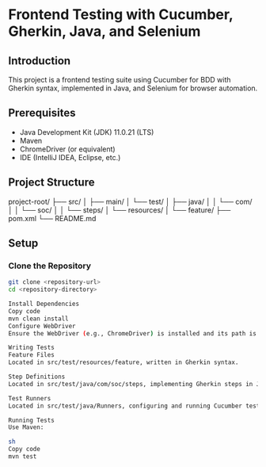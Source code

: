 # Frontend Testing with Cucumber, Gherkin, Java, and Selenium

## Introduction

This project is a frontend testing suite using Cucumber for BDD with Gherkin syntax, implemented in Java, and Selenium for browser automation.

## Prerequisites

- Java Development Kit (JDK) 11.0.21 (LTS)
- Maven
- ChromeDriver (or equivalent)
- IDE (IntelliJ IDEA, Eclipse, etc.)

## Project Structure

project-root/
├── src/
│ ├── main/
│ └── test/
│ ├── java/
│ │ └── com/
│ │ └── soc/
│ │ └── steps/
│ └── resources/
│ └── feature/
├── pom.xml
└── README.md


## Setup

### Clone the Repository

```sh
git clone <repository-url>
cd <repository-directory>

Install Dependencies
Copy code
mvn clean install
Configure WebDriver
Ensure the WebDriver (e.g., ChromeDriver) is installed and its path is set.

Writing Tests
Feature Files
Located in src/test/resources/feature, written in Gherkin syntax.

Step Definitions
Located in src/test/java/com/soc/steps, implementing Gherkin steps in Java.

Test Runners
Located in src/test/java/Runners, configuring and running Cucumber tests.

Running Tests
Use Maven:

sh
Copy code
mvn test
